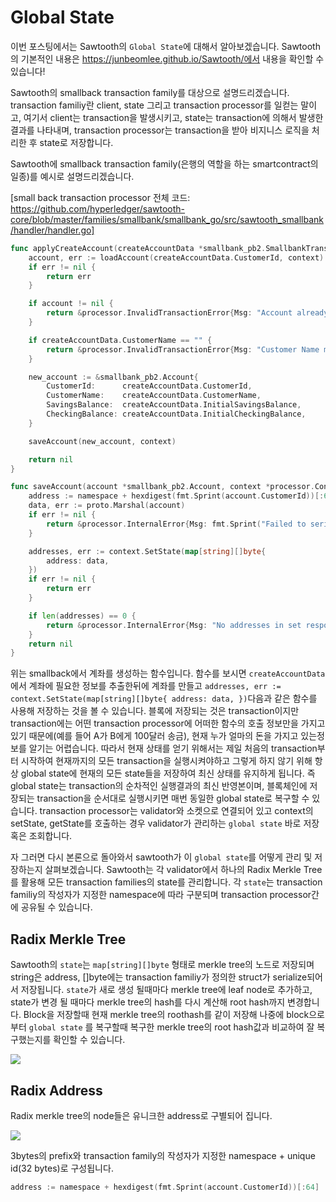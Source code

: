 # Global State

이번 포스팅에서는 Sawtooth의 `Global State`에 대해서 알아보겠습니다. Sawtooth의 기본적인 내용은 https://junbeomlee.github.io/Sawtooth/에서 내용을 확인할 수 있습니다!

Sawtooth의 smallback transaction family를 대상으로 설명드리겠습니다. transaction familiy란 client, state 그리고 transaction processor를 일컫는 말이고, 여기서 client는 transaction을 발생시키고, state는 transaction에 의해서 발생한 결과를 나타내며, transaction processor는 transaction을 받아 비지니스 로직을 처리한 후 state로 저장합니다. 

Sawtooth에 smallback transaction family(은행의 역할을 하는 smartcontract의 일종)를 예시로 설명드리겠습니다.

[small back transaction processor 전체 코드: https://github.com/hyperledger/sawtooth-core/blob/master/families/smallbank/smallbank_go/src/sawtooth_smallbank/handler/handler.go]

```go
func applyCreateAccount(createAccountData *smallbank_pb2.SmallbankTransactionPayload_CreateAccountTransactionData, context *processor.Context) error {
	account, err := loadAccount(createAccountData.CustomerId, context)
	if err != nil {
		return err
	}

	if account != nil {
		return &processor.InvalidTransactionError{Msg: "Account already exists"}
	}

	if createAccountData.CustomerName == "" {
		return &processor.InvalidTransactionError{Msg: "Customer Name must be set"}
	}

	new_account := &smallbank_pb2.Account{
		CustomerId:      createAccountData.CustomerId,
		CustomerName:    createAccountData.CustomerName,
		SavingsBalance:  createAccountData.InitialSavingsBalance,
		CheckingBalance: createAccountData.InitialCheckingBalance,
	}

	saveAccount(new_account, context)

	return nil
}

func saveAccount(account *smallbank_pb2.Account, context *processor.Context) error {
	address := namespace + hexdigest(fmt.Sprint(account.CustomerId))[:64]
	data, err := proto.Marshal(account)
	if err != nil {
		return &processor.InternalError{Msg: fmt.Sprint("Failed to serialize Account:", err)}
	}

	addresses, err := context.SetState(map[string][]byte{
		address: data,
	})
	if err != nil {
		return err
	}

	if len(addresses) == 0 {
		return &processor.InternalError{Msg: "No addresses in set response"}
	}
	return nil
}
```

위는 smallback에서 계좌를 생성하는 함수입니다. 함수를 보시면 `createAccountData`에서 계좌에 필요한 정보를 추출한뒤에 계좌를 만들고 `addresses, err := context.SetState(map[string][]byte{ address: data, })`다음과 같은 함수를 사용해 저장하는 것을 볼 수 있습니다. 블록에 저장되는 것은 transaction이지만 transaction에는 어떤 transaction processor에 어떠한 함수의 호출 정보만을 가지고 있기 때문에(예를 들어 A가 B에게 100달러 송금), 현재 누가 얼마의 돈을 가지고 있는정보를 알기는 어렵습니다. 따라서 현재 상태를 얻기 위해서는 제일 처음의 transaction부터 시작하여 현재까지의 모든 transaction을 실행시켜야하고 그렇게 하지 않기 위해 항상 global state에 현재의 모든 state들을 저장하여 최신 상태를 유지하게 됩니다. 즉 global state는 transaction의 순차적인 실행결과의 최신 반영본이며, 블록체인에 저장되는 transaction을 순서대로 실행시키면 매번 동일한 global state로 복구할 수 있습니다. transaction processor는 validator와 소켓으로 연결되어 있고 context의 setState, getState를 호출하는 경우 validator가 관리하는 `global state` 바로 저장 혹은 조회합니다.



자 그러면 다시 본론으로 돌아와서 sawtooth가 이 `global state`를 어떻게 관리 및 저장하는지 살펴보겠습니다. Sawtooth는 각 validator에서 하나의 Radix Merkle Tree를 활용해 모든 transaction families의 state를 관리합니다. 각 `state`는 transaction familiy의 작성자가 지정한 namespace에 따라 구분되며 transaction processor간에 공유될 수 있습니다.



## Radix Merkle Tree

Sawtooth의 `state`는 `map[string][]byte` 형태로 merkle tree의 노드로 저장되며 string은 address, []byte에는 transaction familiy가 정의한 struct가 serialize되어서 저장됩니다. `state`가 새로 생성 될때마다 merkle tree에 leaf node로 추가하고, state가 변경 될 때마다 merkle tree의 hash를 다시 계산해 root hash까지 변경합니다. Block을 저장할때 현재 merkle tree의 roothash를 같이 저장해 나중에 block으로부터 `global state` 를 복구할때 복구한 merkle tree의 root hash값과 비교하여 잘 복구했는지를 확인할 수 있습니다.



![](https://sawtooth.hyperledger.org/docs/core/releases/1.0/_images/state_radix.svg)

## Radix Address

Radix merkle tree의 node들은 유니크한 address로 구별되어 집니다.

![](https://sawtooth.hyperledger.org/docs/core/releases/1.0/_images/state_address_format.svg)



3bytes의 prefix와 transaction family의 작성자가 지정한 namespace + unique id(32 bytes)로 구성됩니다. 

```go
address := namespace + hexdigest(fmt.Sprint(account.CustomerId))[:64]
```